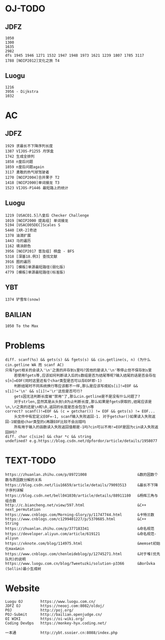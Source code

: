 # OJ-TODO
## JDFZ
    1050
    1300
    1635
    2982
    dfs 1945 1946 1271 1532 1947 1948 1973 1621 1239 1807 1785 3117
    1788 [NOIP2012]文化之旅 T4

## Luogu
    1216
    3956 - Dijkstra
    1032


# AC
## JDFZ
    1929 求最长不下降序列长度
    1387 VIJOS-P1255 月饼盒
    1742 生成全排列
    1858 n皇后问题
    1859 n皇后问题again
    3117 勇敢的热气球驾驶者
    1270 [NOIP2004]合并果子 T2
    1418 [NOIP2000]单词接龙 T3
    1523 VIJOS-P1446 最短路上的统计

## Luogu
    1219 [USACO1.5]八皇后 Checker Challenge
    1019 [NOIP2000 提高组] 单词接龙
    5194 [USACO05DEC]Scales S
    5440 [XR-2]奇迹
    1378 油滴扩展
    1443 马的遍历
    1162 填涂颜色
    3956 [NOIP2017 普及组] 棋盘 - BFS
    5318 [深基18.例3] 查找文献
    3916 图的遍历
    3371 [模板]单源最短路径(弱化版)
    4779 [模板]单源最短路径(标准版)
    
## YBT
    1374 铲雪车(snow)
## BAILIAN
    1050 To the Max


# Problems
    diff. scanf(%s) && gets(s) && fgets(s) && cin.getline(s, n) (为什么cin.getline WA 而 scanf AC)
    只有fget相关的会读入'\n'之类的并存到s里吗?其他的是读入'\n'等停止但不保存到s里
        若使用fgets等,应该如何判断读入后的s数组是否为结尾等呢?输入结尾的话是否会存在s[n]=EOF(同时这里还有个char类型是否可以存EOF即-1)
        判断结尾时不同系统换行等应该都不一样,那么是应该写成如s[i]!=EOF && s[i]!='\n' && s[i]!='\r'这些是否可行?
        gets因无法判断长度被"禁用"了,那么cin.getline是不是没有什么问题了?
        对于strlen,显然其是从头到\0为止判断长度,那么如果是fgets获取的,结尾应该是\n,\r之类的还是\n和\0,返回的长度是否会包含\n等
    correct? scanf()!=EOF && (c = getchar()) != EOF && gets(s) != EOF...
        头文件中有宏定义EOF=-1, scanf输入失败返回-1. 对于getchar()如果读入失败返回-1赋值给char类型的c再跟EOF比较不会出错吗
        所有用于输入的函数读入失败返回值都是-1吗?cin可以不用!=EOF是因为cin读入失败返回0吗?
    diff. char c[size] && char *c && string
    undefined? e.g.https://blog.csdn.net/dpfordor/article/details/1958077

# TEXT-TODO
    https://zhuanlan.zhihu.com/p/89721008                       &数的因数个数与质因数分解的关系
    https://blog.csdn.net/liu16659/article/details/79093513     &最长不下降子序列详解
    https://blog.csdn.net/bell041030/article/details/88911180   &杨辉三角与组合数
    http://c.biancheng.net/view/597.html                        &C++ next_permutation
    https://www.cnblogs.com/Morning-Glory/p/11747744.html       &卡特兰数
    https://www.cnblogs.com/c1299401227/p/5370685.html          &C++ String
    https://zhuanlan.zhihu.com/p/377183341                      &命名规范
    https://developer.aliyun.com/article/619121                 &命名规范-aliyun
    https://xknote.com/blog/114975.html                         &memset初始化max&min
    https://www.cnblogs.com/chenleideblog/p/12745271.html       &对于堆(优先队列)的说明
    https://www.luogu.com.cn/blog/Tweetuzki/solution-p3366      &Borůvka (Sollin)最小生成树


# Website
    Luogu OJ        https://www.luogu.com.cn/
    JDFZ OJ         https://neooj.com:8082/oldoj/
    POJ             http://poj.org/
    POJ-Submit      http://bailian.openjudge.cn/
    OI WIKI         https://oi-wiki.org/
    Coding DevOps   https://monkey-hyx.coding.net/

    一本通           http://ybt.ssoier.cn:8088/index.php
    